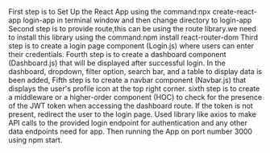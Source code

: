 First step is to Set Up the React App using the command:npx create-react-app login-app in terminal window and then change directory to login-app
Second step is to provide route,this can be using the route library.we need to install this library using the command:npm install react-router-dom
Third step is to create a login page component (Login.js) where users can enter their credentials. 
Fourth step is to create a dashboard component (Dashboard.js) that will be displayed after successful login. In the dashboard, dropdown, filter option, search bar, and a table to display data is been added,
Fifth step is to create a navbar component (Navbar.js) that displays the user's profile icon at the top right corner.
sixth step is to create a middleware or a higher-order component (HOC) to check for the presence of the JWT token when accessing the dashboard route. If the token is not present, redirect the user to the login page.
Used library like axios to make API calls to the provided login endpoint for authentication and any other data endpoints need for  app.
Then running the App on port number 3000 using npm start.
